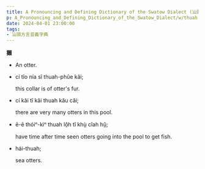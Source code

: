 ```yaml
---
title: A Pronouncing and Defining Dictionary of the Swatow Dialect (汕頭方言音義字典) / thuah
p: A_Pronouncing_and_Defining_Dictionary_of_the_Swatow_Dialect/w/thuah
date: 2024-04-01 23:00:00
tags: 
- 汕頭方言音義字典
---
```



**獺**
- An otter.

- cí tîo nía sĭ thuah-phûe kâi;

  this collar is of otter's fur.

- cí kâi tî kâi thuah kău căi;

  there are very many otters in this pool.

- ē-ē thóiⁿ-kìⁿ thuah lô̤h tî khṳ̀ cîah hṳ̂;

  have time after time seen otters going into the pool to get fish.

- hái-thuah;

  sea otters.